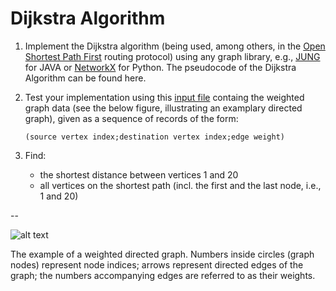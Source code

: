 # Dijkstra Algorithm

1. Implement the Dijkstra algorithm (being used, among others, in the [Open Shortest Path First](https://en.wikipedia.org/wiki/Open_Shortest_Path_First) routing protocol) 
   using any graph library, e.g., [JUNG](http://jung.sourceforge.net/) for JAVA or [NetworkX](http://networkx.github.io/) for Python. The pseudocode of the Dijkstra Algorithm can be found here.


2. Test your implementation using this [input file](https://github.com/sowmya6598/algorithms-data-structures/blob/master/dijkstra/graf.txt) containg the weighted graph data (see the below figure, 
   illustrating an examplary directed graph), given as a sequence of records of the form:
   
   ```
   (source vertex index;destination vertex index;edge weight)
   ```


3. Find:
    - the shortest distance between vertices 1 and 20
    - all vertices on the shortest path (incl. the first and the last node, i.e., 1 and 20)

--


![alt text](http://galaxy.agh.edu.pl/~sedziwy/wordpress/wp-content/uploads/YC8LA.gif)


The example of a weighted directed graph. Numbers inside circles (graph nodes) represent node indices; arrows represent directed edges of the graph; the numbers accompanying edges are referred to as their weights.
